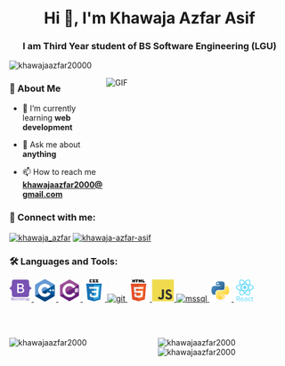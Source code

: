 <h1 align="center">Hi 👋, I'm Khawaja Azfar Asif</h1>
<h3 align="center">I am Third Year student of BS Software Engineering (LGU)</h3>

<p align="left"> <img src="https://komarev.com/ghpvc/?username=khawajaazfar2000&color=brightgreen&style=flat-square&label=PROFILE+VIEWS" alt="khawajaazfar20000" /> </p>

  <img align="right" alt="GIF" src="https://github.com/abhisheknaiidu/abhisheknaiidu/blob/master/code.gif?raw=true" width="330" height="220" />

 <h3>🚀 About Me </h3>
 
- 🌱 I’m currently learning **web development**

- 💬 Ask me about **anything**

- 📫 How to reach me **khawajaazfar2000@gmail.com**

<h3 align="left">🔗 Connect with me:</h3>
<p align="left">
<a href="https://twitter.com/khawaja_azfar" target="blank"><img align="center" src="https://raw.githubusercontent.com/rahuldkjain/github-profile-readme-generator/master/src/images/icons/Social/twitter.svg" alt="khawaja_azfar" height="30" width="40" /></a>
<a href="https://www.linkedin.com/in/khawaja-azfar-asif" target="blank"><img align="center" src="https://raw.githubusercontent.com/rahuldkjain/github-profile-readme-generator/master/src/images/icons/Social/linked-in-alt.svg" alt="khawaja-azfar-asif" height="30" width="40" /></a>
</p>

<h3 align="left">🛠️ Languages and Tools:</h3>

<p align="left"> <!-- <a href="https://developer.android.com" target="_blank" rel="noreferrer"> <img src="https://raw.githubusercontent.com/devicons/devicon/master/icons/android/android-original-wordmark.svg" alt="android" width="40" height="40"/> </a> --> <a href="https://getbootstrap.com" target="_blank" rel="noreferrer"> <img src="https://raw.githubusercontent.com/devicons/devicon/master/icons/bootstrap/bootstrap-plain-wordmark.svg" alt="bootstrap" width="40" height="40"/> </a> <a href="https://www.w3schools.com/cpp/" target="_blank" rel="noreferrer"> <img src="https://raw.githubusercontent.com/devicons/devicon/master/icons/cplusplus/cplusplus-original.svg" alt="cplusplus" width="40" height="40"/> </a> <a href="https://www.w3schools.com/cs/" target="_blank" rel="noreferrer"> <img src="https://raw.githubusercontent.com/devicons/devicon/master/icons/csharp/csharp-original.svg" alt="csharp" width="40" height="40"/> </a> <a href="https://www.w3schools.com/css/" target="_blank" rel="noreferrer"> <img src="https://raw.githubusercontent.com/devicons/devicon/master/icons/css3/css3-original-wordmark.svg" alt="css3" width="40" height="40"/> </a> <!--<a href="https://dotnet.microsoft.com/" target="_blank" rel="noreferrer"> <img src="https://raw.githubusercontent.com/devicons/devicon/master/icons/dot-net/dot-net-original-wordmark.svg" alt="dotnet" width="40" height="40"/> </a>--> <a href="https://git-scm.com/" target="_blank" rel="noreferrer"> <img src="https://www.vectorlogo.zone/logos/git-scm/git-scm-icon.svg" alt="git" width="40" height="40"/> </a> <a href="https://www.w3.org/html/" target="_blank" rel="noreferrer"> <img src="https://raw.githubusercontent.com/devicons/devicon/master/icons/html5/html5-original-wordmark.svg" alt="html5" width="40" height="40"/> </a> <a href="https://developer.mozilla.org/en-US/docs/Web/JavaScript" target="_blank" rel="noreferrer"> <img src="https://raw.githubusercontent.com/devicons/devicon/master/icons/javascript/javascript-original.svg" alt="javascript" width="40" height="40"/> </a>
  <a href="https://www.microsoft.com/en-us/sql-server" target="_blank" rel="noreferrer"> <img src="https://www.svgrepo.com/show/303229/microsoft-sql-server-logo.svg" alt="mssql" width="40" height="40"/> </a> <!--<a href="https://opencv.org/" target="_blank" rel="noreferrer"> <img src="https://www.vectorlogo.zone/logos/opencv/opencv-icon.svg" alt="opencv" width="40" height="40"/> </a>--> <a href="https://www.python.org" target="_blank" rel="noreferrer"> <img src="https://raw.githubusercontent.com/devicons/devicon/master/icons/python/python-original.svg" alt="python" width="40" height="40"/> </a> <a href="https://reactjs.org/" target="_blank" rel="noreferrer"> <img src="https://raw.githubusercontent.com/devicons/devicon/master/icons/react/react-original-wordmark.svg" alt="react" width="40" height="40"/> </a> </p>

<br/><br/>

<img align="left" src="https://github-readme-stats.vercel.app/api?username=khawajaazfar2000&show_icons=true&locale=en&theme=dark" width="47%" alt="khawajaazfar2000" />
<img align="right" src="https://github-readme-streak-stats.herokuapp.com/?user=khawajaazfar2000&theme=dark" width="47%" alt="khawajaazfar2000" />
<img align="right" src="https://github-readme-stats.vercel.app/api/top-langs/?username=khawajaazfar2000&theme=dark&include_all_commits=false&count_private=false&layout=compact"47%" width="47%" alt="khawajaazfar2000" />
